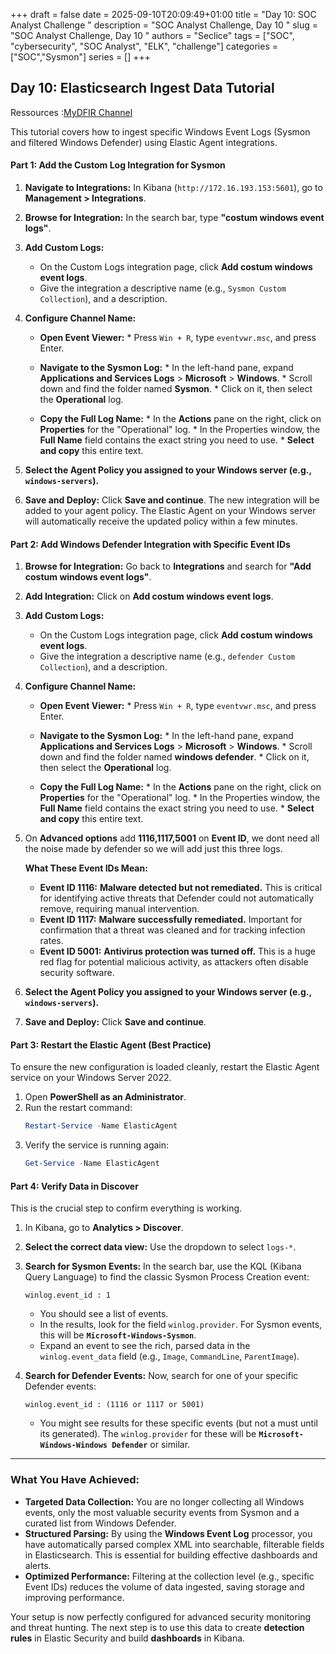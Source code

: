 +++ 
draft = false
date = 2025-09-10T20:09:49+01:00
title = "Day 10: SOC Analyst Challenge "
description = "SOC Analyst Challenge, Day 10 "
slug = "SOC Analyst Challenge, Day 10 "
authors = "Seclice"
tags = ["SOC", "cybersecurity", "SOC Analyst", "ELK", "challenge"]
categories = ["SOC","Sysmon"]
series = []
+++


## Day 10: Elasticsearch Ingest Data Tutorial 
Ressources :[MyDFIR Channel](https://www.youtube.com/@MyDFIR/)

This tutorial covers how to ingest specific Windows Event Logs (Sysmon and filtered Windows Defender) using Elastic Agent integrations.

#### **Part 1: Add the Custom Log Integration for Sysmon**

1.  **Navigate to Integrations:** In Kibana (`http://172.16.193.153:5601`), go to **Management > Integrations**.

2.  **Browse for Integration:** In the search bar, type **"costum windows event logs"**.

3.  **Add Custom Logs:**
    *   On the Custom Logs integration page, click **Add costum windows event logs**.
    *   Give the integration a descriptive name (e.g., `Sysmon Custom Collection`), and a description.

4.  **Configure Channel Name:**

    *	**Open Event Viewer:**
		    *   Press `Win + R`, type `eventvwr.msc`, and press Enter.

	*	**Navigate to the Sysmon Log:**
		    *   In the left-hand pane, expand **Applications and Services Logs** > **Microsoft** > **Windows**.
		    *   Scroll down and find the folder named **Sysmon**.
		    *   Click on it, then select the **Operational** log.

	*	**Copy the Full Log Name:**
		    *   In the **Actions** pane on the right, click on **Properties** for the "Operational" log.
		    *   In the Properties window, the **Full Name** field contains the exact string you need to use.
		    *   **Select and copy** this entire text.
        

5.  **Select the Agent Policy you assigned to your Windows server (e.g., `windows-servers`).**

6.  **Save and Deploy:** Click **Save and continue**. The new integration will be added to your agent policy. The Elastic Agent on your Windows server will automatically receive the updated policy within a few minutes.

#### **Part 2: Add Windows Defender Integration with Specific Event IDs**

1.  **Browse for Integration:** Go back to **Integrations** and search for **"Add costum windows event logs"**.
2.  **Add Integration:** Click on **Add costum windows event logs**.
3.  **Add Custom Logs:**
    *   On the Custom Logs integration page, click **Add costum windows event logs**.
    *   Give the integration a descriptive name (e.g., `defender Custom Collection`), and a description.

4.  **Configure Channel Name:**

	*	**Open Event Viewer:**
		    *   Press `Win + R`, type `eventvwr.msc`, and press Enter.

	*	**Navigate to the Sysmon Log:**
		    *   In the left-hand pane, expand **Applications and Services Logs** > **Microsoft** > **Windows**.
		    *   Scroll down and find the folder named **windows defender**.
		    *   Click on it, then select the **Operational** log.

	*	**Copy the Full Log Name:**
		    *   In the **Actions** pane on the right, click on **Properties** for the "Operational" log.
		    *   In the Properties window, the **Full Name** field contains the exact string you need to use.
		    *   **Select and copy** this entire text.
        

5. On **Advanced options** add **1116,1117,5001** on **Event ID**, we dont need all the noise made by defender so we will add just this three logs.

	**What These Event IDs Mean:**

	*   **Event ID 1116:** **Malware detected but not remediated.** This is critical for identifying active threats that Defender could not automatically remove, requiring manual intervention.
	*   **Event ID 1117:** **Malware successfully remediated.** Important for confirmation that a threat was cleaned and for tracking infection rates.
	*   **Event ID 5001:** **Antivirus protection was turned off.** This is a huge red flag for potential malicious activity, as attackers often disable security software.


6.  **Select the Agent Policy you assigned to your Windows server (e.g., `windows-servers`).**
7.  **Save and Deploy:** Click **Save and continue**.

#### **Part 3: Restart the Elastic Agent (Best Practice)**

To ensure the new configuration is loaded cleanly, restart the Elastic Agent service on your Windows Server 2022.

1.  Open **PowerShell as an Administrator**.
2.  Run the restart command:
    ```powershell
    Restart-Service -Name ElasticAgent
    ```
3.  Verify the service is running again:
    ```powershell
    Get-Service -Name ElasticAgent
    ```

#### **Part 4: Verify Data in Discover**

This is the crucial step to confirm everything is working.

1.  In Kibana, go to **Analytics > Discover**.
2.  **Select the correct data view:** Use the dropdown to select `logs-*`.
3.  **Search for Sysmon Events:** In the search bar, use the KQL (Kibana Query Language) to find the classic Sysmon Process Creation event:
    ```
    winlog.event_id : 1
    ```
    *   You should see a list of events.
    *   In the results, look for the field `winlog.provider`. For Sysmon events, this will be **`Microsoft-Windows-Sysmon`**.
    *   Expand an event to see the rich, parsed data in the `winlog.event_data` field (e.g., `Image`, `CommandLine`, `ParentImage`).

4.  **Search for Defender Events:** Now, search for one of your specific Defender events:
    ```
    winlog.event_id : (1116 or 1117 or 5001) 
    ```
    *   You might see results for these specific events (but not a must until its generated). The `winlog.provider` for these will be **`Microsoft-Windows-Windows Defender`** or similar.

---

### **What You Have Achieved:**

*   **Targeted Data Collection:** You are no longer collecting all Windows events, only the most valuable security events from Sysmon and a curated list from Windows Defender.
*   **Structured Parsing:** By using the **Windows Event Log** processor, you have automatically parsed complex XML into searchable, filterable fields in Elasticsearch. This is essential for building effective dashboards and alerts.
*   **Optimized Performance:** Filtering at the collection level (e.g., specific Event IDs) reduces the volume of data ingested, saving storage and improving performance.

Your setup is now perfectly configured for advanced security monitoring and threat hunting. The next step is to use this data to create **detection rules** in Elastic Security and build **dashboards** in Kibana.



